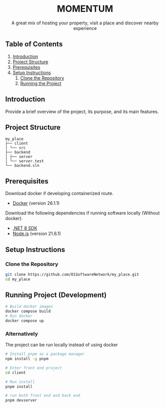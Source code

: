 <h1 align="center"> MOMENTUM <br/> </h1>
<p align="center">A great mix of hosting your property, visit a place and discover nearby experience</p>

## Table of Contents

1. [Introduction](#introduction)
2. [Project Structure](#project-structure)
3. [Prerequisites](#prerequisites)
4. [Setup Instructions](#setup-instructions)
   1. [Clone the Repository](#clone-the-repository)
   2. [Running the Project](<#Running-Project-(Development)>)

## Introduction

Provide a brief overview of the project, its purpose, and its main features.

## Project Structure

```
my_place
├── client
│ └── src
├── backend
│ ├── server
│ └── server.test
└── backend.sln
```

## Prerequisites

Download docker if developing containerized route.

- [Docker](https://www.docker.com/) (version 26.1.1)

Download the following dependencies if running software locally (Without docker).

- [.NET 8 SDK](https://dotnet.microsoft.com/download/dotnet/8.0)
- [Node.js](https://nodejs.org/) (version 21.6.1)

## Setup Instructions

### Clone the Repository

```sh
git clone https://github.com/O1SoftwareNetwork/my_place.git
cd my_place
```

## Running Project (Development)

```sh
# Build docker images
docker compose build
# Run docker
docker compose up
```

### Alternatively

The project can be run locally instead of using docker

```sh
# Install pnpm as a package manager
npm install -g pnpm

# Enter front end project
cd client

# Run install
pnpm install

# run both front end and back end
pnpm devserver
```
